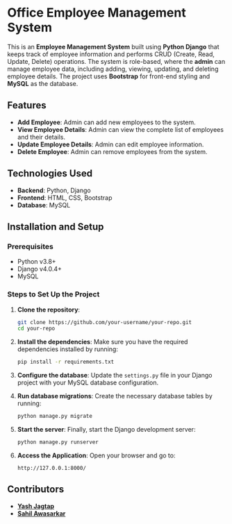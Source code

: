 # Office Employee Management System

This is an **Employee Management System** built using **Python Django** that keeps track of employee information and performs CRUD (Create, Read, Update, Delete) operations. The system is role-based, where the **admin** can manage employee data, including adding, viewing, updating, and deleting employee details. The project uses **Bootstrap** for front-end styling and **MySQL** as the database.

## Features

- **Add Employee**: Admin can add new employees to the system.
- **View Employee Details**: Admin can view the complete list of employees and their details.
- **Update Employee Details**: Admin can edit employee information.
- **Delete Employee**: Admin can remove employees from the system.

## Technologies Used

- **Backend**: Python, Django
- **Frontend**: HTML, CSS, Bootstrap
- **Database**: MySQL

## Installation and Setup

### Prerequisites
- Python v3.8+
- Django v4.0.4+
- MySQL

### Steps to Set Up the Project

1. **Clone the repository**:
   ```bash
   git clone https://github.com/your-username/your-repo.git
   cd your-repo
   ```

2. **Install the dependencies**:
   Make sure you have the required dependencies installed by running:
   ```bash
   pip install -r requirements.txt
   ```

3. **Configure the database**:
   Update the `settings.py` file in your Django project with your MySQL database configuration.

4. **Run database migrations**:
   Create the necessary database tables by running:
   ```bash
   python manage.py migrate
   ```

5. **Start the server**:
   Finally, start the Django development server:
   ```bash
   python manage.py runserver
   ```

6. **Access the Application**:
   Open your browser and go to:
   ```
   http://127.0.0.1:8000/
   ```

## Contributors

- **[Yash Jagtap](https://github.com/yashgithubcom)**
- **[Sahil Awasarkar](https://github.com/SahilAwsjdbhub)**
  

